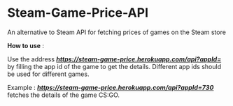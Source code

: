 # Steam-Game-Price-API
An alternative to Steam API for fetching prices of games on the Steam store


**How to use** :

Use the address ***https://steam-game-price.herokuapp.com/api?appId=*** by filling the app id of the game to get the details. 
Different app ids should be used for different games. 

Example : ***https://steam-game-price.herokuapp.com/api?appId=730*** fetches the details of the game CS:GO.
